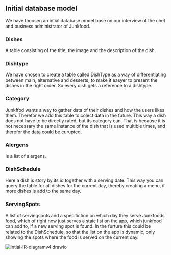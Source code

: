 ## Initial database model

We have thoosen an intial database model base on our interview of the chef and business administrator of Junkfood.

### Dishes
A table consisting of the title, the image and the description of the dish.

### Dishtype
We have chosen to create a table called DishType as a way of differentiating between main, alternative and desserts, to make it easyer to present the dishes in the right order.
So every dish gets a reference to a dishtype.

### Category
Junkffod wants a way to gather data of their dishes and how the users likes them. Therefor we add this table to colect data in the future.
This way a dish does not have to be directly rated, but its category can. That is because it is not necessary the same instance of the dish that is used multible times, and therefor the data could be curupted.

### Alergens
Is a list of alergens.

### DishSchedule
Here a dish is story by its id together with a serving date. This way you can query the table for all dishes for the current day, thereby creating a menu, if more dishes is add to the same day.

### ServingSpots
A list of servingspots and a specifiction on which day they serve Junkfoods food, which of right now just serves a staic list on the app, which junkfood can add to, if a new serving spot is found. 
In the furture this could be related to the DishSchedule, so that the list on the app is dynamic, only showing the spots where the food is served on the current day.

![Intial-IR-diagramv4 drawio](https://github.com/Junkfood-dk/JunkFoodAdmin/assets/118807770/513a771f-8855-4af1-89f6-84958172a0aa)




